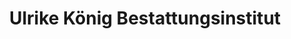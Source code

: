 ---
title: "Ulrike König Bestattungsinstitut"
url: /wickede-ruhr/ulrike-koenig-bestattungsinstitut/
shop: Bestattungen
---